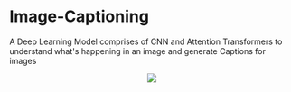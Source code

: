 # Image-Captioning
A Deep Learning Model comprises of CNN and Attention Transformers to understand what's happening in an image and generate Captions for images

<p align = "center">
  <img src = "https://github.com/0EnIgma1/Image-Captioning/roadmap.png"
</p>
